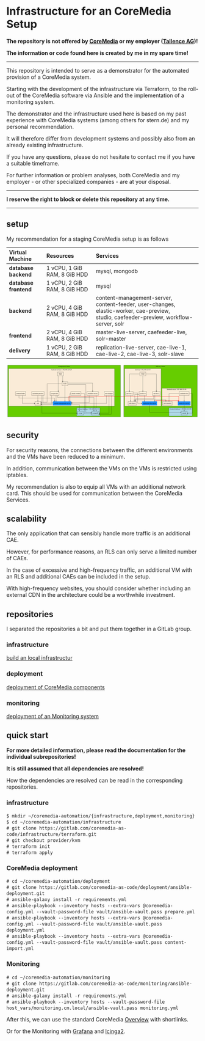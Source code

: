 # Infrastructure for an CoreMedia Setup

**The repository is not offered by [CoreMedia](https://www.coremedia.com/de/) or my employer ([Tallence AG](https://www.tallence.com))!**

**The information or code found here is created by me in my spare time!**

---

This repository is intended to serve as a demonstrator for the automated provision of a CoreMedia system.

Starting with the development of the infrastructure via Terraform, to the roll-out of the CoreMedia software via Ansible and the implementation of a monitoring system.

The demonstrator and the infrastructure used here is based on my past experience with CoreMedia systems (among others for stern.de) and my personal recommendation.

It will therefore differ from development systems and possibly also from an already existing infrastructure.

If you have any questions, please do not hesitate to contact me if you have a suitable timeframe.

For further information or problem analyses, both CoreMedia and my employer - or other specialized companies - are at your disposal.

---

**I reserve the right to block or delete this repository at any time.**

---

## setup

My recommendation for a staging CoreMedia setup is as follows


| Virtual Machine         | Resources                    | Services    |
| :------                 | :-----------                 | :---------- |
| **database backend**    | 1 vCPU, 1 GiB RAM, 8 GiB HDD | mysql, mongodb |
| **database frontend**   | 1 vCPU, 2 GiB RAM, 8 GiB HDD | mysql |
| **backend**             | 2 vCPU, 4 GiB RAM, 8 GiB HDD | content-management-server, content-feeder, user-changes, elastic-worker, cae-preview,<br> studio, caefeeder-preview, workflow-server, solr |
| **frontend**            | 2 vCPU, 4 GiB RAM, 8 GiB HDD | master-live-server, caefeeder-live, solr-master |
| **delivery**            | 1 vCPU, 2 GiB RAM, 8 GiB HDD | replication-live-server, cae-live-1, cae-live-2, cae-live-3, solr-slave |

![setup](setup.png)

## security

For security reasons, the connections between the different environments and the VMs have been reduced to a minimum.

In addition, communication between the VMs on the VMs is restricted using iptables.

My recommendation is also to equip all VMs with an additional network card. This should be used for communication between the CoreMedia Services.

## scalability

The only application that can sensibly handle more traffic is an additional CAE.

However, for performance reasons, an RLS can only serve a limited number of CAEs.

In the case of excessive and high-frequency traffic, an additional VM with an RLS and additional CAEs can be included in the setup.

With high-frequency websites, you should consider whether including an external CDN in the architecture could be a worthwhile investment.


## repositories

I separated the repositories a bit and put them together in a GitLab group.

### infrastructure

[build an local infrastructur](https://gitlab.com/coremedia-as-code/infrastructure)

### deployment

[deployment of CoreMedia components](https://gitlab.com/coremedia-as-code/deployment)

### monitoring

[deployment of an Monitoring system](https://gitlab.com/coremedia-as-code/monitoring)


## quick start

**For more detailed information, please read the documentation for the individual subrepositories!**

**It is still assumed that all dependencies are resolved!**

How the dependencies are resolved can be read in the corresponding repositories.

### infrastructure

```
$ mkdir ~/coremedia-automation/{infrastructure,deployment,monitoring}
$ cd ~/coremedia-automation/infrastructure
# git clone https://gitlab.com/coremedia-as-code/infrastructure/terraform.git
# git checkout provider/kvm
# terraform init
# terraform apply

```

### CoreMedia deployment

```
# cd ~/coremedia-automation/deployment
# git clone https://gitlab.com/coremedia-as-code/deployment/ansible-deployment.git
# ansible-galaxy install -r requirements.yml
# ansible-playbook --inventory hosts --extra-vars @coremedia-config.yml --vault-password-file vault/ansible-vault.pass prepare.yml
# ansible-playbook --inventory hosts --extra-vars @coremedia-config.yml --vault-password-file vault/ansible-vault.pass deployment.yml
# ansible-playbook --inventory hosts --extra-vars @coremedia-config.yml --vault-password-file vault/ansible-vault.pass content-import.yml
```

### Monitoring

```
# cd ~/coremedia-automation/monitoring
# git clone https://gitlab.com/coremedia-as-code/monitoring/ansible-deployment.git
# ansible-galaxy install -r requirements.yml
# ansible-playbook --inventory hosts --vault-password-file host_vars/monitoring.cm.local/ansible-vault.pass monitoring.yml
```

After this, we can use the standard CoreMedia [Overview](https://overview.cm.local) with shortlinks.

Or for the Monitoring with [Grafana](https://monitoring.cm.local/grafana/) and [Icinga2](https://monitoring.cm.local/icinga).


